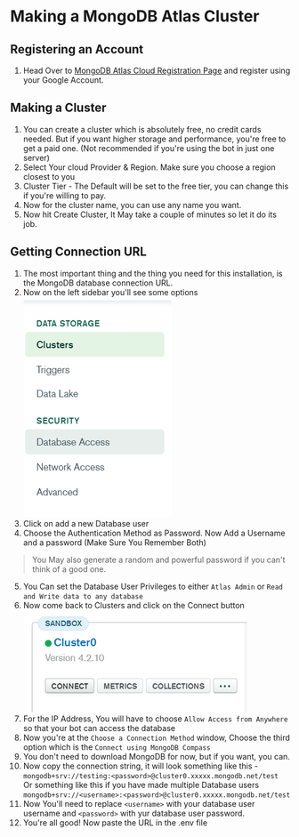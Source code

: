 # Making a MongoDB Atlas Cluster


## Registering an Account
1. Head Over to [MongoDB Atlas Cloud Registration Page](https://www.mongodb.com/cloud/atlas/register) and register using your Google Account.

## Making a Cluster
1. You can create a cluster which is absolutely free, no credit cards needed. But if you want higher storage and performance, you're free to get a paid one. (Not recommended if you're using the bot in just one server)
2. Select Your cloud Provider & Region. Make sure you choose a region closest to you
3. Cluster Tier - The Default will be set to the free tier, you can change this if you're willing to pay.
4. Now for the cluster name, you can use any name you want.
5. Now hit Create Cluster, It May take a couple of minutes so let it do its job.

## Getting Connection URL
1. The most important thing and the thing you need for this installation, is the MongoDB database connection URL.
2. Now on the left sidebar you'll see some options <br>
![Sidebar](./sidebar.png) <br>
3. Click on add a new Database user
4. Choose the Authentication Method as Password. Now Add a Username and a password (Make Sure You Remember Both)
> You May also generate a random and powerful password if you can't think of a good one.
5. You Can set the Database User Privileges to either `Atlas Admin` or `Read and Write data to any database`
6. Now come back to Clusters and click on the Connect button <br>
![Connect](./connect.png) <br>
7. For the IP Address, You will have to choose `Allow Access from Anywhere` so that your bot can access the database
8. Now you're at the `Choose a Connection Method` window, Choose the third option which is the `Connect using MongoDB Compass`
9. You don't need to download MongoDB for now, but if you want, you can.
10. Now copy the connection string, it will look something like this - <br>
`mongodb+srv://testing:<password>@cluster0.xxxxx.mongodb.net/test` <br>
Or something like this if you have made multiple Database users <br>
`mongodb+srv://<username>:<password>@cluster0.xxxxx.mongodb.net/test`
11. Now You'll need to replace `<username>` with your database user username and `<password>` with yur database user password.
12. You're all good! Now paste the URL in the .env file
